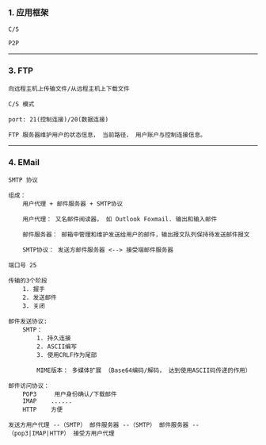 

### 1. 应用框架

    C/S

    P2P
    

-----------------
### 3. FTP

    向远程主机上传输文件/从远程主机上下载文件

    C/S 模式

    port: 21(控制连接)/20(数据连接)

    FTP 服务器维护用户的状态信息， 当前路径， 用户账户与控制连接信息。

-----------------
### 4. EMail

    SMTP 协议

    组成：
        用户代理 + 邮件服务器 + SMTP协议

        用户代理： 又名邮件阅读器， 如 Outlook Foxmail. 输出和输入邮件

        邮件服务器： 邮箱中管理和维护发送给用户的邮件，输出报文队列保持待发送邮件报文

        SMTP协议： 发送方邮件服务器 <--> 接受端邮件服务器

    端口号 25
    
    传输的3个阶段
        1. 握手
        2. 发送邮件
        3. 关闭
    
    邮件发送协议:
        SMTP：
            1. 持久连接
            2. ASCII编写
            3. 使用CRLF作为尾部

            MIME版本： 多媒体扩展 （Base64编码/解码， 达到使用ASCII码传递的作用）

    邮件访问协议：
        POP3     用户身份确认/下载邮件
        IMAP    ......
        HTTP    方便

    发送方用户代理 --（SMTP） 邮件服务器 --（SMTP） 邮件服务器 --（pop3|IMAP|HTTP） 接受方用户代理